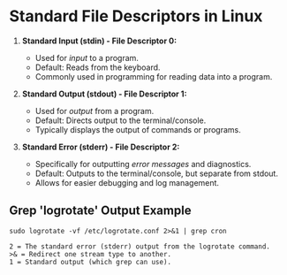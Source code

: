 # Standard File Descriptors in Linux

1. **Standard Input (stdin) - File Descriptor 0:**
   - Used for _input_ to a program.
   - Default: Reads from the keyboard.
   - Commonly used in programming for reading data into a program.

2. **Standard Output (stdout) - File Descriptor 1:**
   - Used for _output_ from a program.
   - Default: Directs output to the terminal/console.
   - Typically displays the output of commands or programs.

3. **Standard Error (stderr) - File Descriptor 2:**
   - Specifically for outputting _error messages_ and diagnostics.
   - Default: Outputs to the terminal/console, but separate from stdout.
   - Allows for easier debugging and log management.

## Grep 'logrotate' Output Example

```shell
sudo logrotate -vf /etc/logrotate.conf 2>&1 | grep cron

2 = The standard error (stderr) output from the logrotate command.
>& = Redirect one stream type to another.
1 = Standard output (which grep can use).
